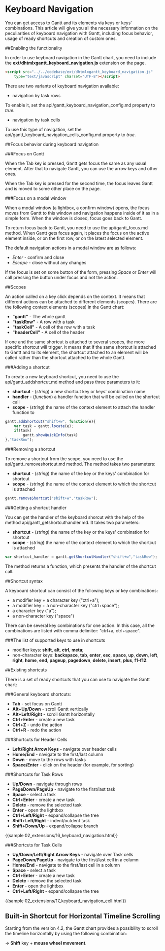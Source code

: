 Keyboard Navigation
========================

You can get access to Gantt and its elements via keys or keys' combinations. This article will give you all the necessary information 
on the peculiarities of keyboard navigation with Gantt, including focus behavior, usage of ready shortcuts and creation of custom ones.


##Enabling the functionality

In order to use keyboard navigation in the Gantt chart, you need to include the **ext/dhtmlxgantt_keyboard_navigation.js** extension on the page. 

~~~html
<script src="../../codebase/ext/dhtmlxgantt_keyboard_navigation.js" 
	type="text/javascript" charset="UTF-8"></script>
~~~

There are two variants of keyboard navigation available:

- navigation by task rows

To enable it, set the api/gantt_keyboard_navigation_config.md property to *true*.

- navigation by task cells  

To use this type of navigation, set the api/gantt_keyboard_navigation_cells_config.md property to *true*.


##Focus behavior during keyboard navigation

###Focus on Gantt

When the Tab key is pressed, Gantt gets focus the same as any usual element. 
After that to navigate Gantt, you can use the arrow keys and other ones. 

When the Tab key is pressed for the second time, the focus leaves Gantt and is moved to some other place on the page.

###Focus on a modal window

When a modal window (a lightbox, a confirm window) opens, the focus moves from Gantt to this window and 
navigation happens inside of it as in a simple form. When the window is closed, focus goes back to Gantt.

To return focus back to Gantt, you need to use the api/gantt_focus.md method. When Gantt gets focus again, it places the focus on the active element inside, 
or on the first row, or on the latest selected element.

The default navigation actions in a modal window are as follows:

- *Enter* - confirm and close
- *Escape* - close without any changes

If the focus is set on some button of the form, pressing *Space* or *Enter* will call pressing the button under focus and not the action.



##Scopes

An action called on a key click depends on the context. It means that different actions can be attached to different elements (scopes). 
There are the following context elements (scopes) in the Gantt chart:

- **"gantt"** - The whole gantt
- **"taskRow"** - A row with a task
- **"taskCell"** - A cell of the row with a task
- **"headerCell"** - A cell of the header

If one and the same shortcut is attached to several scopes, the more specific shortcut will trigger. It means that if the same shortcut is attached 
to Gantt and to its element, the shortcut attached to an element will be called rather than the shortcut attached to the whole Gantt. 

###Adding a shortcut

To create a new keyboard shortcut, you need to use the api/gantt_addshortcut.md method and pass three parameters to it:

- **shortcut** - (*string*) a new shortcut key or keys' combination name
- **handler** - (*function*) a handler function that will be called on the shortcut call 
- **scope** - (*string*) the name of the context element to attach the handler function to

~~~js
gantt.addShortcut("shift+w", function(e){ 
    var task = gantt.locate(e); 
    if(task) 
        gantt.showQuickInfo(task)
},"taskRow");
~~~

###Removing a shortcut

To remove a shortcut from the scope, you need to use the api/gantt_removeshortcut.md method. The method takes two parameters:

- **shortcut** - (*string*) the name of the key or the keys' combination for shortcut 
- **scope** - (*string*) the name of the context element to which the shortcut is attached

~~~js
gantt.removeShortcut("shift+w","taskRow");
~~~

###Getting a shortcut handler

You can get the handler of the keyboard shorcut with the help of the method api/gantt_getshortcuthandler.md. It takes two parameters:

- **shortcut** - (*string*) the name of the key or the keys' combination for shortcut 
- **scope** - (*string*) the name of the context element to which the shortcut is attached

~~~js
var shortcut_handler = gantt.getShortcutHandler("shift+w","taskRow");
~~~

The method returns a function, which presents the handler of the shortcut call. 

##Shortcut syntax

A keyboard shortcut can consist of the following keys or key combinations:

- a modifier key + a character key ("ctrl+a");
- a modifier key + a non-character key ("ctrl+space");
- a character key ("a");
- a non-character key ("space")

There can be several key combinations for one action. In this case, all the combinations are listed with comma delimiter: "ctrl+a, ctrl+space".

###The list of supported keys to use in shortcuts

- modifier keys: **shift**, **alt**, **ctrl**, **meta**;
- non-character keys: **backspace**, **tab**, **enter**, **esc**, **space**, **up**, **down**, **left**, **right**, **home**, **end**, **pageup**, **pagedown**, **delete**,
**insert**, **plus**, **f1-f12**.

##Existing shortcuts 

There is a set of ready shortcuts that you can use to navigate the Gantt chart:

###General keyboard shortcuts:

- **Tab** - set focus on Gantt
- **Alt+Up/Down** - scroll Gantt vertically
- **Alt+Left/Right** - scroll Gantt horizontally
- **Ctrl+Enter** - create a new task
- **Ctrl+Z** - undo the action
- **Ctrl+R** - redo the action

###Shortcuts for Header Cells

- **Left/Right Arrow Keys** - navigate over header cells
- **Home/End** - navigate to the first/last column
- **Down** - move to the rows with tasks
- **Space/Enter** - click on the header (for example, for sorting)


###Shortcuts for Task Rows

- **Up/Down** - navigate through rows
- **PageDown/PageUp** - navigate to the first/last task
- **Space** - select a task
- **Ctrl+Enter** - create a new task
- **Delete** - remove the selected task
- **Enter** - open the lightbox
- **Ctrl+Left/Right** - expand/collapse the tree 
- **Shift+Left/Right** - indent/outdent task 
- **Shift+Down/Up** - expand/collapse branch 

{{sample 02_extensions/16_keyboard_navigation.html}}

###Shortcuts for Task Cells

- **Up/Down/Left/Right Arrow Keys** - navigate over Task cells
- **PageDown/PageUp** - navigate to the first/last cell in a column
- **Home/End** - navigate to the first/last cell in a column
- **Space** - select a task
- **Ctrl+Enter** - create a new task
- **Delete** - remove the selected task
- **Enter** - open the lightbox
- **Ctrl+Left/Right** - expand/collapse the tree

{{sample 02_extensions/17_keyboard_navigation_cell.html}}


Built-in Shortcut for Horizontal Timeline Scrolling
--------------------

Starting from the version 4.2, the Gantt chart provides a possibility to scroll the timeline horizontally by using the following combination:<br>

-> **Shift** key + **mouse wheel movement**. 

